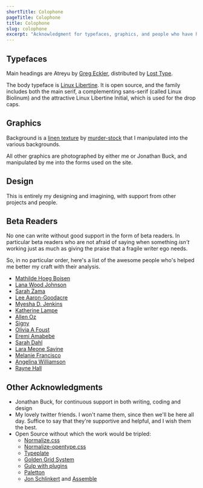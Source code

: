 ```yaml
---
shortTitle: Colophone
pageTitle: Colophone
title: Colophone
slug: colophone
excerpt: "Acknowledgment for typefaces, graphics, and people who have helped this site and the different stories to take flight. I owe them my thanks."
---
```


## Typefaces

Main headings are Atreyu by [Greg Eckler](http://www.theviciouscircus.com/), distributed by [Lost Type](http://losttype.com/).

The body typeface is [Linux Libertine](http://www.linuxlibertine.org/index.php?id=1&L=1). It is open source, and the family includes both the main serif, a complementing sans-serif (called Linux Biolinum) and the attractive Linux Libertine Initial, which is used for the drop caps.

## Graphics

Background is a [linen texture](http://murder-stock.deviantart.com/art/Linen-Texture-1-213796339) by [murder-stock](http://murder-stock.deviantart.com/) that
I manipulated into the various backgrounds.

All other graphics are photographed by either me or Jonathan Buck,
and manipulated by me into the forms used on the site.

## Design

This is entirely my designing and imagining, with support from other
projects and people.

## Beta Readers
No one can write without good support in the form of beta readers. In particular
beta readers who are not afraid of saying when something *isn't* working just as
much as giving the praise that a fragile writer ego needs.

So, in no particular order, here's a list of the awesome people who's helped me
better my craft with their analysis.

* [Mathilde Hoeg Boisen](http://ladyscribble.com/)
* [Lana Wood Johnson](http://lanawoodjohnson.com/)
* [Sarah Zama](http://theoldshelter.com/)
* [Lee Aaron-Goodacre](http://lee.aaron-goodacre.com/)
* [Myesha D. Jenkins](http://myeshadjenkins.com/)
* [Katherine Lampe](https://theshadowsanctuary.wordpress.com/)
* [Allen Oz](https://twitter.com/allenozwriter)
* [Signy](http://www.goodreads.com/user/show/37012936-signy)
* [Olivia A Foust](http://ofoustwritesalot.blogspot.se/)
* [Eremi Amabebe](http://www.eremiamabebe.com/)
* [Sarah Dahl](http://sarah-dahl.com/)
* [Lara Meone Savine](https://twitter.com/larameone)
* [Melanie Francisco](http://www.writehobby.blogspot.se/)
* [Angelina Williamson](http://www.betterthanbullets.com/)
* [Rayne Hall](https://sites.google.com/site/raynehallsdarkfantasyfiction/)

## Other Acknowledgments
* Jonathan Buck, for continuous support in both writing, coding and design
* My lovely twitter friends. I won't name them, since then we'll be here all
    day. Suffice to say that they're supportive and helpful, and I wish them the best.
* Open Source without which the work would be tripled:
    * [Normalize.css](http://necolas.github.io/normalize.css/)
    * [Normalize-opentype.css](https://github.com/kennethormandy/normalize-opentype.css)
    * [Typeplate](http://typeplate.com/)
    * [Golden Grid System](http://goldengridsystem.com/)
    * [Gulp with plugins](http://gulpjs.com/)
    * [Paletton](http://paletton.com/#uid=40E0u0knNdGg4m6jMhssr9kA55c)
    * [Jon Schlinkert](https://github.com/jonschlinkert) and [Assemble](https://github.com/assemble/assemble)
